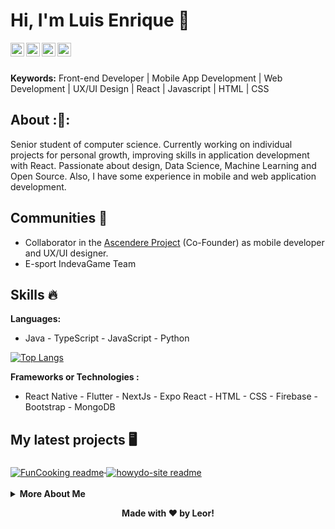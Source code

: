 # Hi, I'm Luis Enrique 👋

<a href="https://www.linkedin.com/in/luis-enrique-ortiz-rivera-96046b214/">
  <img align="left" alt="Luis Ortiz's LinkdeIN" width="22px" src="https://cdn.jsdelivr.net/npm/simple-icons@v3/icons/linkedin.svg" />
</a>
<a href="https://twitter.com/Leor06760157">
  <img align="left" alt="Luis Enrique Ortiz | Twitter" width="22px" src="https://cdn.jsdelivr.net/npm/simple-icons@v3/icons/twitter.svg" />
</a>
<a href="https://www.behance.net/luisortiz43">
  <img align="left" alt="Luis's Behance" width="22px" src="https://cdn.jsdelivr.net/npm/simple-icons@v3/icons/behance.svg" />
</a>
<a href="https://www.instagram.com/uxuileor/">
  <img align="left" alt="Leor UX/UI's Instagram" width="22px" src="https://cdn.jsdelivr.net/npm/simple-icons@v3/icons/instagram.svg" />
</a>
<br>
</br>

**Keywords:** Front-end Developer | Mobile App Development | Web Development | UX/UI Design | React | Javascript | HTML | CSS 

## About :🤵:
Senior student of computer science. Currently working on individual projects for personal growth, improving skills in application development with React. Passionate about design, Data Science, Machine Learning and Open Source. Also, I have some experience in mobile and web application development.

## Communities :dancers:
- Collaborator in the [Ascendere Project](https://innovaciondocente.utpl.edu.ec) (Co-Founder) as mobile developer and UX/UI designer. 
- E-sport IndevaGame Team

## Skills :fire:
**Languages:**
- Java - TypeScript - JavaScript - Python

[![Top Langs](https://github-readme-stats.vercel.app/api/top-langs/?username=leor0104&layout=compact)](https://github.com/anuraghazra/github-readme-stats) 

**Frameworks or Technologies :**  
- React Native - Flutter - NextJs - Expo React - HTML - CSS - Firebase - Bootstrap - MongoDB

## My latest projects 🖥️

<a href="https://github.com/leor0104/FunCooking">
  <img align="middle" src="https://github-readme-stats.vercel.app/api/pin/?username=leor0104&repo=FunCooking" alt="FunCooking readme" />
</a>
<a href="https://github.com/leor0104/howydo-site">
  <img align="middle" src="https://github-readme-stats.vercel.app/api/pin/?username=leor0104&repo=howydo-site" alt="howydo-site readme" />
</a>

<br>
</br>

<details align="left">
  <summary><b>More About Me</b><br></summary>
  
## To do list
- [ ] Angular
- [x] NextJS
- [x] Personal Brand
- [ ] Tensorflow

## My Stats

<a href="https://github.com/WEGFan">
  <img src="https://github-readme-stats.vercel.app/api?username=WEGFan&show_icons=true" alt="WEGFan's GitHub Stats" />
</a>

</details>

<div align="center">

**Made with ❤️ by Leor!**

</div>



<!--
**leor0104/leor0104** is a ✨ _special_ ✨ repository because its `README.md` (this file) appears on your GitHub profile.

Here are some ideas to get you started:

- 🔭 I’m currently working on ...
- 🌱 I’m currently learning ...
- 👯 I’m looking to collaborate on ...
- 🤔 I’m looking for help with ...
- 💬 Ask me about ...
- 📫 How to reach me: ...
- 😄 Pronouns: ...
- ⚡ Fun fact: ...
-->
